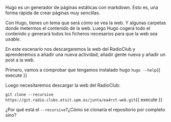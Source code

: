 Hugo es un generador de páginas estáticas con markdown. Esto es, una forma rápida de crear páginas muy sencillas.

Con Hugo, tienes un tema que será cómo se vea la web. Y algunas carpetas donde metermos el contenido de la web. Luego Hugo cogerá todo el contenido y generará todos los ficheros necesarios para que la web sea *usable*.

En este escenario nos descargaremos la web del RadioClub y aprenderemos a añadir una nueva actividad, añadir gente nueva y añadir un post a la web.

Primero, vamos a comprobar que tengamos instalado hugo `hugo --help`{{ execute }}

Luego necesitaremos descargar la web del RadioClub:

`git clone --recursive https://git.radio.clubs.etsit.upm.es/junta/ea4rct-web.git`{{ execute }}

¿Por qué está el `--recursive`?¿Cómo se clonaría el repositorio por completo sino?
